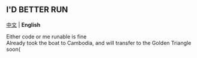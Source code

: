 ## I'D BETTER RUN

[中文](README.md) | **English**

Either code or me runable is fine  
Already took the boat to Cambodia, and will transfer to the Golden Triangle soon(
